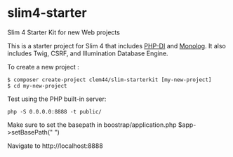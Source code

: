 # slim4-starter
Slim 4 Starter Kit for new Web projects

This is a starter project for Slim 4 that includes [PHP-DI][1] and [Monolog][2].
It also includes Twig, CSRF, and Illumination Database Engine.

[1]: http://php-di.org
[2]: https://github.com/Seldaek/monolog

To create a new project :

    $ composer create-project clem44/slim-starterkit [my-new-project]
    $ cd my-new-project

Test using the PHP built-in server:

    php -S 0.0.0.0:8888 -t public/

Make sure to set the basepath in boostrap/application.php 
    $app->setBasePath(" ")
 
Navigate to http://localhost:8888

